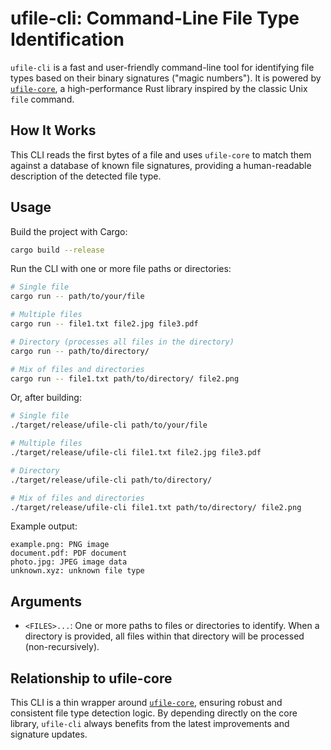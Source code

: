 # ufile-cli: Command-Line File Type Identification

`ufile-cli` is a fast and user-friendly command-line tool for identifying file types based on their binary signatures ("magic numbers"). It is powered by [`ufile-core`](https://github.com/rsomonte/ufile-core), a high-performance Rust library inspired by the classic Unix `file` command.

## How It Works

This CLI reads the first bytes of a file and uses `ufile-core` to match them against a database of known file signatures, providing a human-readable description of the detected file type.

## Usage

Build the project with Cargo:

```sh
cargo build --release
```

Run the CLI with one or more file paths or directories:

```sh
# Single file
cargo run -- path/to/your/file

# Multiple files
cargo run -- file1.txt file2.jpg file3.pdf

# Directory (processes all files in the directory)
cargo run -- path/to/directory/

# Mix of files and directories
cargo run -- file1.txt path/to/directory/ file2.png
```

Or, after building:

```sh
# Single file
./target/release/ufile-cli path/to/your/file

# Multiple files
./target/release/ufile-cli file1.txt file2.jpg file3.pdf

# Directory
./target/release/ufile-cli path/to/directory/

# Mix of files and directories
./target/release/ufile-cli file1.txt path/to/directory/ file2.png
```

Example output:

```
example.png: PNG image
document.pdf: PDF document
photo.jpg: JPEG image data
unknown.xyz: unknown file type
```

## Arguments

- `<FILES>...`: One or more paths to files or directories to identify. When a directory is provided, all files within that directory will be processed (non-recursively).

## Relationship to ufile-core

This CLI is a thin wrapper around [`ufile-core`](https://github.com/rsomonte/ufile-core), ensuring robust and consistent file type detection logic. By depending directly on the core library, `ufile-cli` always benefits from the latest improvements and signature updates.